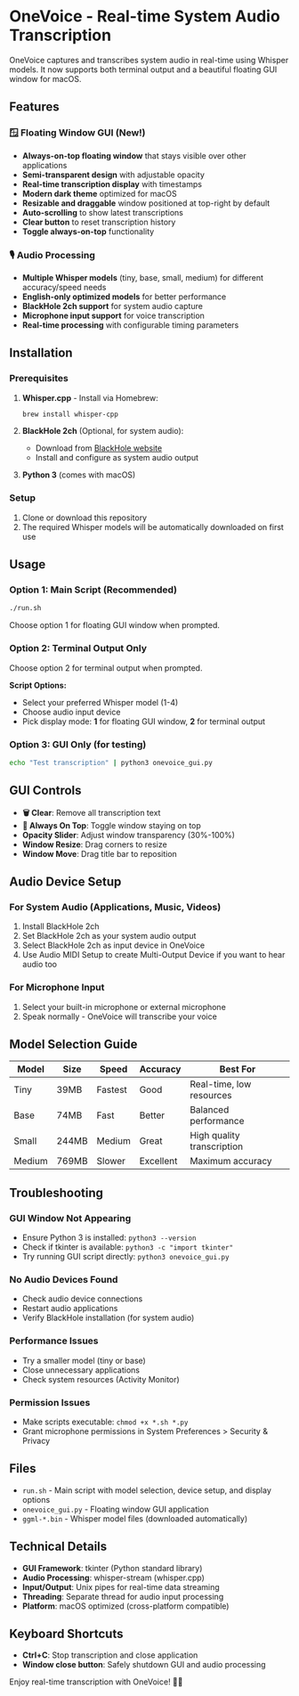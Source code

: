 # OneVoice - Real-time System Audio Transcription

OneVoice captures and transcribes system audio in real-time using Whisper models. It now supports both terminal output and a beautiful floating GUI window for macOS.

## Features

### 🪟 Floating Window GUI (New!)

- **Always-on-top floating window** that stays visible over other applications
- **Semi-transparent design** with adjustable opacity
- **Real-time transcription display** with timestamps
- **Modern dark theme** optimized for macOS
- **Resizable and draggable** window positioned at top-right by default
- **Auto-scrolling** to show latest transcriptions
- **Clear button** to reset transcription history
- **Toggle always-on-top** functionality

### 🎙️ Audio Processing

- **Multiple Whisper models** (tiny, base, small, medium) for different accuracy/speed needs
- **English-only optimized models** for better performance
- **BlackHole 2ch support** for system audio capture
- **Microphone input support** for voice transcription
- **Real-time processing** with configurable timing parameters

## Installation

### Prerequisites

1. **Whisper.cpp** - Install via Homebrew:

   ```bash
   brew install whisper-cpp
   ```

2. **BlackHole 2ch** (Optional, for system audio):

   - Download from [BlackHole website](https://existential.audio/blackhole/)
   - Install and configure as system audio output

3. **Python 3** (comes with macOS)

### Setup

1. Clone or download this repository
2. The required Whisper models will be automatically downloaded on first use

## Usage

### Option 1: Main Script (Recommended)

```bash
./run.sh
```

Choose option 1 for floating GUI window when prompted.

### Option 2: Terminal Output Only

Choose option 2 for terminal output when prompted.

**Script Options:**

- Select your preferred Whisper model (1-4)
- Choose audio input device
- Pick display mode: **1** for floating GUI window, **2** for terminal output

### Option 3: GUI Only (for testing)

```bash
echo "Test transcription" | python3 onevoice_gui.py
```

## GUI Controls

- **🗑️ Clear**: Remove all transcription text
- **📌 Always On Top**: Toggle window staying on top
- **Opacity Slider**: Adjust window transparency (30%-100%)
- **Window Resize**: Drag corners to resize
- **Window Move**: Drag title bar to reposition

## Audio Device Setup

### For System Audio (Applications, Music, Videos)

1. Install BlackHole 2ch
2. Set BlackHole 2ch as your system audio output
3. Select BlackHole 2ch as input device in OneVoice
4. Use Audio MIDI Setup to create Multi-Output Device if you want to hear audio too

### For Microphone Input

1. Select your built-in microphone or external microphone
2. Speak normally - OneVoice will transcribe your voice

## Model Selection Guide

| Model  | Size  | Speed   | Accuracy  | Best For                   |
| ------ | ----- | ------- | --------- | -------------------------- |
| Tiny   | 39MB  | Fastest | Good      | Real-time, low resources   |
| Base   | 74MB  | Fast    | Better    | Balanced performance       |
| Small  | 244MB | Medium  | Great     | High quality transcription |
| Medium | 769MB | Slower  | Excellent | Maximum accuracy           |

## Troubleshooting

### GUI Window Not Appearing

- Ensure Python 3 is installed: `python3 --version`
- Check if tkinter is available: `python3 -c "import tkinter"`
- Try running GUI script directly: `python3 onevoice_gui.py`

### No Audio Devices Found

- Check audio device connections
- Restart audio applications
- Verify BlackHole installation (for system audio)

### Performance Issues

- Try a smaller model (tiny or base)
- Close unnecessary applications
- Check system resources (Activity Monitor)

### Permission Issues

- Make scripts executable: `chmod +x *.sh *.py`
- Grant microphone permissions in System Preferences > Security & Privacy

## Files

- `run.sh` - Main script with model selection, device setup, and display options
- `onevoice_gui.py` - Floating window GUI application
- `ggml-*.bin` - Whisper model files (downloaded automatically)

## Technical Details

- **GUI Framework**: tkinter (Python standard library)
- **Audio Processing**: whisper-stream (whisper.cpp)
- **Input/Output**: Unix pipes for real-time data streaming
- **Threading**: Separate thread for audio input processing
- **Platform**: macOS optimized (cross-platform compatible)

## Keyboard Shortcuts

- **Ctrl+C**: Stop transcription and close application
- **Window close button**: Safely shutdown GUI and audio processing

Enjoy real-time transcription with OneVoice! 🎤✨
